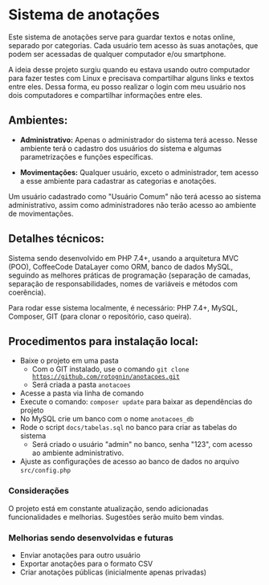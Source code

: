 # Sistema de anotações

Este sistema de anotações serve para guardar textos e notas online, separado por categorias. Cada usuário tem acesso às suas 
anotações, que podem ser acessadas de qualquer computador e/ou smartphone.

A ideia desse projeto surgiu quando eu estava usando outro computador para fazer testes com Linux e precisava compartilhar alguns links 
e textos entre eles. Dessa forma, eu posso realizar o login com meu usuário nos dois computadores e compartilhar informações entre eles.

## Ambientes:

- <strong>Administrativo:</strong> Apenas o administrador do sistema terá acesso. Nesse ambiente terá o cadastro dos usuários do sistema e algumas 
parametrizações e funções específicas.

- <strong>Movimentações:</strong> Qualquer usuário, exceto o administrador, tem acesso a esse ambiente para cadastrar as categorias e anotações.

Um usuário cadastrado como "Usuário Comum" não terá acesso ao sistema administrativo, assim como administradores não terão acesso ao ambiente de movimentações.

## Detalhes técnicos:

Sistema sendo desenvolvido em PHP 7.4+, usando a arquitetura MVC (POO), CoffeeCode DataLayer como ORM, banco de dados MySQL, seguindo as melhores práticas de programação (separação de camadas, separação de responsabilidades, nomes de variáveis e métodos com coerência).

Para rodar esse sistema localmente, é necessário: PHP 7.4+, MySQL, Composer, GIT (para clonar o repositório, caso queira).

## Procedimentos para instalação local:

- Baixe o projeto em uma pasta
  - Com o GIT instalado, use o comando <code>git clone https://github.com/rotognin/anotacoes.git</code>
  - Será criada a pasta <code>anotacoes</code>
- Acesse a pasta via linha de comando
- Execute o comando: <code>composer update</code> para baixar as dependências do projeto
- No MySQL crie um banco com o nome <code>anotacoes_db</code>
- Rode o script <code>docs/tabelas.sql</code> no banco para criar as tabelas do sistema
  - Será criado o usuário "admin" no banco, senha "123", com acesso ao ambiente administrativo.
- Ajuste as configurações de acesso ao banco de dados no arquivo <code>src/config.php</code>

### Considerações

O projeto está em constante atualização, sendo adicionadas funcionalidades e melhorias. Sugestões serão muito bem vindas.

### Melhorias sendo desenvolvidas e futuras

- Enviar anotações para outro usuário
- Exportar anotações para o formato CSV
- Criar anotações públicas (inicialmente apenas privadas)
